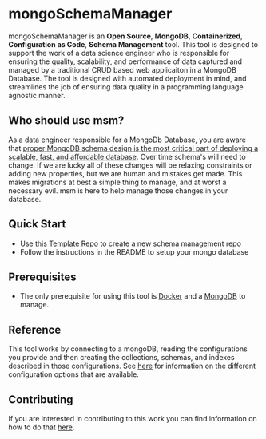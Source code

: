 # mongoSchemaManager

mongoSchemaManager is an **Open Source**, **MongoDB**, **Containerized**, **Configuration as Code**, **Schema Management** tool. This tool is designed to support the work of a data science engineer who is responsible for ensuring the quality, scalability, and performance of data captured and managed by a traditional CRUD based web applicaiton in a MongoDB Database. The tool is designed with automated deployment in mind, and streamlines the job of ensuring data quality in a programming language agnostic manner. 

## Who should use msm?
 As a data engineer responsible for a MongoDb Database, you are aware that [proper MongoDB schema design is the most critical part of deploying a scalable, fast, and affordable database](https://www.mongodb.com/developer/products/mongodb/mongodb-schema-design-best-practices/). Over time schema's will need to change. If we are lucky all of these changes will be relaxing constraints or adding new properties, but we are human and mistakes get made. This makes migrations at best a simple thing to manage, and at worst a necessary evil. msm is here to help manage those changes in your database.

## Quick Start
- Use [this Template Repo](https://github.com/agile-learning-institute/mongoSchemaManagerTemplate) to create a new schema management repo
- Follow the instructions in the README to setup your mongo database

## Prerequisites
- The only prerequisite for using this tool is [Docker](https://www.docker.com/products/docker-desktop/) and a [MongoDB](https://hub.docker.com/_/mongo) to manage.

## Reference
This tool works by connecting to a mongoDB, reading the configurations you provide and then creating the collections, schemas, and indexes described in those configurations. See [here](./REFERENCE.md) for information on the different configuration options that are available. 

## Contributing
If you are interested in contributing to this work you can find information on how to do that [here](./CONTRIBUTING.md).
